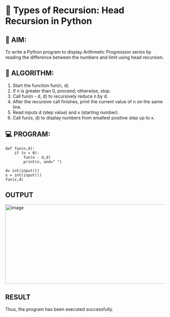 # 🔁 Types of Recursion: Head Recursion in Python

## 🎯 AIM:
To write a Python program to display Arithmetic Progression series by reading the difference between the numbers and limit using head recursion.

## 🧠 ALGORITHM:

1. Start the function fun(n, d).
2. If n is greater than 0, proceed; otherwise, stop.
3. Call fun(n - d, d) to recursively reduce n by d.
4. After the recursive call finishes, print the current value of n on the same line.
5. Read inputs d (step value) and x (starting number).
6. Call fun(x, d) to display numbers from smallest positive step up to x.

## 💻 PROGRAM:
~~~
def fun(n,d):
    if (n > 0):
        fun(n - d,d)
        print(n, end=" ")
 
d= int(input())
x = int(input())
fun(x,d)
~~~

## OUTPUT
<img width="1235" height="251" alt="image" src="https://github.com/user-attachments/assets/6bb6063e-a2db-40fa-bc58-030899078c00" />

## RESULT
Thus, the program has been executed successfully.

